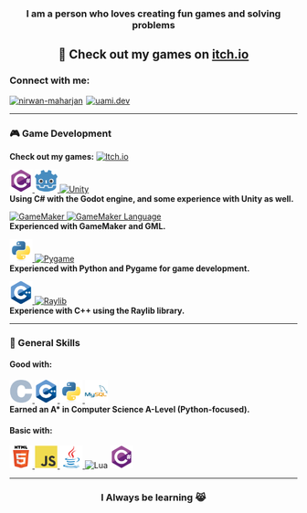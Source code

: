 <h3 align="center">I am a person who loves creating fun games and solving problems</h3>
<h2 align="center">🐾 Check out my games on <a href="https://uami.itch.io/">itch.io</a></h2>

<h3 align="left">Connect with me:</h3> 
<p align="left" style="display: flex; align-items: center; gap: 6px;">
  <a href="https://linkedin.com/in/nirwan-maharjan" target="blank">
    <img src="https://raw.githubusercontent.com/rahuldkjain/github-profile-readme-generator/master/src/images/icons/Social/linked-in-alt.svg"
         alt="nirwan-maharjan" height="30" width="40"/>
  </a>
  <a href="https://instagram.com/uami.dev" target="blank">
    <img src="https://raw.githubusercontent.com/rahuldkjain/github-profile-readme-generator/master/src/images/icons/Social/instagram.svg"
         alt="uami.dev" height="30" width="40"/>
  </a>
</p>

---

<h3 align="left">🎮 Game Development</h3>

<p align="left">
  <b>Check out my games:</b>
  <a href="https://uami.itch.io" target="_blank" rel="noreferrer">
    <img src="https://static.wikia.nocookie.net/logopedia/images/0/01/Itch_io.svg/revision/latest?cb=20220421190013"
         alt="Itch.io" height="40"/>
  </a>
</p>

<p align="left">
  <!-- C# + Godot + Unity -->
  <a href="https://github.com/Uami-11/2d-rpg-practice" target="_blank" rel="noreferrer">
    <img src="https://raw.githubusercontent.com/devicons/devicon/master/icons/csharp/csharp-original.svg"
         alt="C#" width="40" height="40"/>
  </a>
  <a href="https://github.com/Uami-11/2d-rpg-practice" target="_blank" rel="noreferrer">
    <img src="https://raw.githubusercontent.com/devicons/devicon/master/icons/godot/godot-original.svg"
         alt="Godot" width="40" height="40"/>
  </a>
  <a href="https://github.com/Uami-11/GMTK" target="_blank" rel="noreferrer">
    <img src="https://www.vectorlogo.zone/logos/unity3d/unity3d-icon.svg"
         alt="Unity" width="40" height="40"/>
  </a>
  <br>
  <b>Using C# with the Godot engine, and some experience with Unity as well.</b>
</p>

<p align="left">
  <!-- GameMaker -->
  <a href="https://github.com/Uami-11/DEATH-IS-AN-OPPORTUNITY" target="_blank" rel="noreferrer">
    <img src="https://gamemaker.io/next/images/icons/safari-pinned-tab.svg"
         alt="GameMaker" width="40" height="40"/>
  </a>
  <a href="https://github.com/Uami-11/DEATH-IS-AN-OPPORTUNITY" target="_blank" rel="noreferrer">
    <img src="https://upload.wikimedia.org/wikipedia/commons/9/9e/Gamemaker_language.png"
         alt="GameMaker Language" width="40" height="40"/>
  </a>
  <br>
  <b>Experienced with GameMaker and GML.</b>
</p>

<p align="left">
  <!-- Python + Pygame -->
  <a href="https://github.com/Uami-11/Galactic-Cruiser" target="_blank" rel="noreferrer">
    <img src="https://raw.githubusercontent.com/devicons/devicon/master/icons/python/python-original.svg"
         alt="Python" width="40" height="40"/>
  </a>
  <a href="https://github.com/Uami-11/Galactic-Cruiser" target="_blank" rel="noreferrer">
    <img src="https://user-images.githubusercontent.com/46412508/170405943-e75458ec-6cb4-462e-91ba-43c861a3d6cf.png"
         alt="Pygame" width="40" height="40"/>
  </a>
  <br>
  <b>Experienced with Python and Pygame for game development.</b>
</p>

<p align="left">
  <!-- C++ + Raylib -->
  <a href="https://github.com/Uami-11/ppFinal" target="_blank" rel="noreferrer">
    <img src="https://raw.githubusercontent.com/devicons/devicon/master/icons/cplusplus/cplusplus-original.svg"
         alt="C++" width="40" height="40"/>
  </a>
  <a href="https://github.com/Uami-11/ppFinal" target="_blank" rel="noreferrer">
    <img src="https://upload.wikimedia.org/wikipedia/commons/f/f4/Raylib_logo.png"
         alt="Raylib" width="40" height="40"/>
  </a>
  <br>
  <b>Experience with C++ using the Raylib library.</b>
</p>

---

<h3 align="left">🧠 General Skills</h3>

<h4 align="left">Good with:</h4>
<p align="left">
  <a href="https://github.com/Uami-11/Thumble" target="_blank" rel="noreferrer">
    <img src="https://raw.githubusercontent.com/devicons/devicon/master/icons/c/c-original.svg"
         alt="C" width="40" height="40"/>
  </a>
  <a href="https://www.w3schools.com/cpp/" target="_blank" rel="noreferrer">
    <img src="https://raw.githubusercontent.com/devicons/devicon/master/icons/cplusplus/cplusplus-original.svg"
         alt="C++" width="40" height="40"/>
  </a>
  <a href="https://www.python.org" target="_blank" rel="noreferrer">
    <img src="https://raw.githubusercontent.com/devicons/devicon/master/icons/python/python-original.svg"
         alt="Python" width="40" height="40"/>
  </a>
  <a href="https://www.mysql.com/" target="_blank" rel="noreferrer">
    <img src="https://raw.githubusercontent.com/devicons/devicon/master/icons/mysql/mysql-original-wordmark.svg"
         alt="MySQL" width="40" height="40"/>
  </a>
  <br>
  <b>Earned an A* in Computer Science A-Level (Python-focused).</b>
</p>

<h4 align="left">Basic with:</h4>
<p align="left">
  <a href="https://www.w3.org/html/" target="_blank" rel="noreferrer">
    <img src="https://raw.githubusercontent.com/devicons/devicon/master/icons/html5/html5-original-wordmark.svg"
         alt="HTML5" width="40" height="40"/>
  </a>
  <a href="https://developer.mozilla.org/en-US/docs/Web/JavaScript" target="_blank" rel="noreferrer">
    <img src="https://raw.githubusercontent.com/devicons/devicon/master/icons/javascript/javascript-original.svg"
         alt="JavaScript" width="40" height="40"/>
  </a>
  <a href="https://www.java.com" target="_blank" rel="noreferrer">
    <img src="https://raw.githubusercontent.com/devicons/devicon/master/icons/java/java-original.svg"
         alt="Java" width="40" height="40"/>
  </a>
  <img src="https://upload.wikimedia.org/wikipedia/commons/thumb/c/cf/Lua-Logo.svg/947px-Lua-Logo.svg.png"
       alt="Lua" width="40" height="40"/>
  <a href="https://www.w3schools.com/cs/" target="_blank" rel="noreferrer">
    <img src="https://raw.githubusercontent.com/devicons/devicon/master/icons/csharp/csharp-original.svg"
         alt="C#" width="40" height="40"/>
  </a>
</p>

---

<h3 align="center">I Always be learning 😹</h3>
